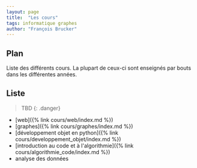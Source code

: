 ```yaml
---
layout: page
title:  "Les cours"
tags: informatique graphes
author: "François Brucker"
---
```


## Plan

Liste des différents cours. La plupart de ceux-ci sont enseignés par bouts dans les différentes années.


## Liste

> TBD
{: .danger}

* [web]({% link cours/web/index.md %})
* [graphes]({% link cours/graphes/index.md %})
* [développement objet en python]({% link cours/developpement_objet/index.md %})
* [introduction au code et à l'algorithmie]({% link cours/algorithmie_code/index.md %})
* analyse des données

